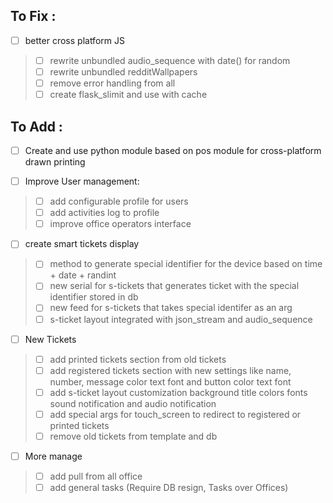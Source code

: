 ## To Fix :

- [ ] better cross platform JS
> - [ ] rewrite unbundled audio_sequence with date() for random
> - [ ] rewrite unbundled redditWallpapers
> - [ ] remove error handling from all
> - [ ] create flask_slimit and use with cache

## To Add :

- [ ] Create and use python module based on pos module for cross-platform drawn printing

- [ ] Improve User management:
> - [ ] add configurable profile for users
> - [ ] add activities log to profile
> - [ ] improve office operators interface

- [ ] create smart tickets display
> - [ ] method to generate special identifier for the device based on time + date + randint
> - [ ] new serial for s-tickets that generates ticket with the special identifier stored in db
> - [ ] new feed for s-tickets that takes special identifer as an arg
> - [ ] s-ticket layout integrated with json_stream and audio_sequence 

- [ ] New Tickets
> - [ ] add printed tickets section from old tickets
> - [ ] add registered tickets section with new settings like name, number, message color text font and button color text font
> - [ ] add s-ticket layout customization background title colors fonts sound notification and audio notification
> - [ ] add special args for touch_screen to redirect to registered or printed tickets
> - [ ] remove old tickets from template and db

- [ ] More manage
> - [ ] add pull from all office
> - [ ] add general tasks (Require DB resign, Tasks over Offices)